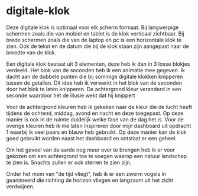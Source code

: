 # digitale-klok

Deze digitale klok is optimaal voor elk scherm formaat. Bij langwerpige schermen zoals die van mobiel en tablet is de klok verticaal zichtbaar. Bij brede schermen zoals die van de laptop en pc is een horizontale klok te zien. Ook de tekst en de datum die bij de klok staan zijn aangepast naar de breedte van de klok. 

Een digitale klok bestaat uit 3 elementen, deze heb ik dan in 3 losse blokjes verdeeld. Het blok van de seconden heb ik een animatie mee gegeven. Ik dacht aan de dubbele punten die bij sommige digitale klokken knipperen tussen de getallen. Dit idee heb ik verwerkt in het blok van de seconden door het blok te laten knipperen. De achtergrond kleur veranderd in een seconde waardoor het de illusie wekt dat hij knippert

Voor de achtergrond kleuren heb ik gekeken naar de kleur die de lucht heeft tijdens de ochtend, middag, avond en nacht en deze toegepast. Op deze manier is ook in de ruimte duidelijk welke fase van de dag het is. Voor de overige kleuren heb ik me laten inspireren door mijn dashboard uit opdracht 1 waarbij ik veel paars en blauw heb gebruikt. Op deze manier kan de klok goed gebruikt worden naast het dashboard en ontstaat er een geheel.

Om het gevoel van de aarde nog meer over te brengen heb ik er voor gekozen om een achtergrond toe te voegen waarop een natuur landschap te zien is. Snachts zullen er ook sterren te zien zijn.

Onder het mom van "de tijd vliegt", heb ik er een zwerm vogels in geanimeerd die richting de horizon vliegen en langzaam uit het zicht verdwijnen.
